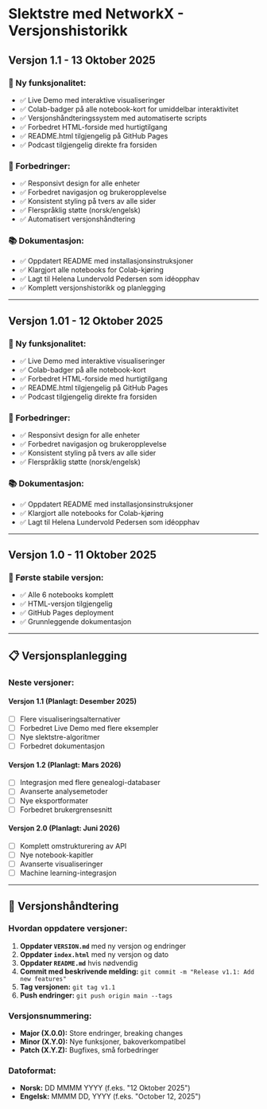 # Slektstre med NetworkX - Versjonshistorikk

## Versjon 1.1 - 13 Oktober 2025

### 🎉 Ny funksjonalitet:
- ✅ Live Demo med interaktive visualiseringer
- ✅ Colab-badger på alle notebook-kort for umiddelbar interaktivitet
- ✅ Versjonshåndteringssystem med automatiserte scripts
- ✅ Forbedret HTML-forside med hurtigtilgang
- ✅ README.html tilgjengelig på GitHub Pages
- ✅ Podcast tilgjengelig direkte fra forsiden

### 🔧 Forbedringer:
- ✅ Responsivt design for alle enheter
- ✅ Forbedret navigasjon og brukeropplevelse
- ✅ Konsistent styling på tvers av alle sider
- ✅ Flerspråklig støtte (norsk/engelsk)
- ✅ Automatisert versjonshåndtering

### 📚 Dokumentasjon:
- ✅ Oppdatert README med installasjonsinstruksjoner
- ✅ Klargjort alle notebooks for Colab-kjøring
- ✅ Lagt til Helena Lundervold Pedersen som idéopphav
- ✅ Komplett versjonshistorikk og planlegging

---

## Versjon 1.01 - 12 Oktober 2025

### 🎉 Ny funksjonalitet:
- ✅ Live Demo med interaktive visualiseringer
- ✅ Colab-badger på alle notebook-kort
- ✅ Forbedret HTML-forside med hurtigtilgang
- ✅ README.html tilgjengelig på GitHub Pages
- ✅ Podcast tilgjengelig direkte fra forsiden

### 🔧 Forbedringer:
- ✅ Responsivt design for alle enheter
- ✅ Forbedret navigasjon og brukeropplevelse
- ✅ Konsistent styling på tvers av alle sider
- ✅ Flerspråklig støtte (norsk/engelsk)

### 📚 Dokumentasjon:
- ✅ Oppdatert README med installasjonsinstruksjoner
- ✅ Klargjort alle notebooks for Colab-kjøring
- ✅ Lagt til Helena Lundervold Pedersen som idéopphav

---

## Versjon 1.0 - 11 Oktober 2025

### 🎯 Første stabile versjon:
- ✅ Alle 6 notebooks komplett
- ✅ HTML-versjon tilgjengelig
- ✅ GitHub Pages deployment
- ✅ Grunnleggende dokumentasjon

---

## 📋 Versjonsplanlegging

### Neste versjoner:

#### Versjon 1.1 (Planlagt: Desember 2025)
- [ ] Flere visualiseringsalternativer
- [ ] Forbedret Live Demo med flere eksempler
- [ ] Nye slektstre-algoritmer
- [ ] Forbedret dokumentasjon

#### Versjon 1.2 (Planlagt: Mars 2026)
- [ ] Integrasjon med flere genealogi-databaser
- [ ] Avanserte analysemetoder
- [ ] Nye eksportformater
- [ ] Forbedret brukergrensesnitt

#### Versjon 2.0 (Planlagt: Juni 2026)
- [ ] Komplett omstrukturering av API
- [ ] Nye notebook-kapitler
- [ ] Avanserte visualiseringer
- [ ] Machine learning-integrasjon

---

## 🔄 Versjonshåndtering

### Hvordan oppdatere versjoner:

1. **Oppdater `VERSION.md`** med ny versjon og endringer
2. **Oppdater `index.html`** med ny versjon og dato
3. **Oppdater `README.md`** hvis nødvendig
4. **Commit med beskrivende melding:** `git commit -m "Release v1.1: Add new features"`
5. **Tag versjonen:** `git tag v1.1`
6. **Push endringer:** `git push origin main --tags`

### Versjonsnummering:
- **Major (X.0.0):** Store endringer, breaking changes
- **Minor (X.Y.0):** Nye funksjoner, bakoverkompatibel
- **Patch (X.Y.Z):** Bugfixes, små forbedringer

### Datoformat:
- **Norsk:** DD MMMM YYYY (f.eks. "12 Oktober 2025")
- **Engelsk:** MMMM DD, YYYY (f.eks. "October 12, 2025")
